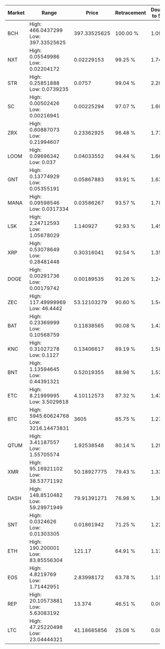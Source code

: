 | Market | Range | Price| Retracement | Doubles to 50% |
| --- | --- | --- | --- | --- |
| BCH | High: 466.0437299<br />Low: 397.33525625 | 397.33525625 | 100.00 % | 1.09 |
| NXT | High: 0.05549986<br />Low: 0.02204172 | 0.02229153 | 99.25 % | 1.74 |
| STR | High: 0.25851888<br />Low: 0.0739235 | 0.0757 | 99.04 % | 2.20 |
| SC | High: 0.00502426<br />Low: 0.00216941 | 0.00225294 | 97.07 % | 1.60 |
| ZRX | High: 0.60887073<br />Low: 0.21994607 | 0.23362925 | 96.48 % | 1.77 |
| LOOM | High: 0.09696342<br />Low: 0.037 | 0.04033552 | 94.44 % | 1.66 |
| GNT | High: 0.13774929<br />Low: 0.05355191 | 0.05867883 | 93.91 % | 1.63 |
| MANA | High: 0.09598546<br />Low: 0.0317334 | 0.03586267 | 93.57 % | 1.78 |
| LSK | High: 2.24712593<br />Low: 1.05678029 | 1.140927 | 92.93 % | 1.45 |
| XRP | High: 0.53078649<br />Low: 0.28481448 | 0.30316041 | 92.54 % | 1.35 |
| DOGE | High: 0.00291736<br />Low: 0.00179742 | 0.00189535 | 91.26 % | 1.24 |
| ZEC | High: 117.49999969<br />Low: 46.4442 | 53.12103279 | 90.60 % | 1.54 |
| BAT | High: 0.23369999<br />Low: 0.10568759 | 0.11838565 | 90.08 % | 1.43 |
| KNC | High: 0.31027278<br />Low: 0.1127 | 0.13406617 | 89.19 % | 1.58 |
| BNT | High: 1.13594645<br />Low: 0.44391321 | 0.52019355 | 88.98 % | 1.52 |
| ETC | High: 8.21999995<br />Low: 3.5029618 | 4.10112573 | 87.32 % | 1.43 |
| BTC | High: 5945.60624768<br />Low: 3216.14473831 | 3605 | 85.75 % | 1.27 |
| QTUM | High: 3.41187557<br />Low: 1.55705574 | 1.92538548 | 80.14 % | 1.29 |
| XMR | High: 95.16921102<br />Low: 38.53771192 | 50.18927775 | 79.43 % | 1.33 |
| DASH | High: 148.8510482<br />Low: 59.29971949 | 79.91391271 | 76.98 % | 1.30 |
| SNT | High: 0.0324626<br />Low: 0.01303305 | 0.01861942 | 71.25 % | 1.22 |
| ETH | High: 190.200001<br />Low: 83.85556304 | 121.17 | 64.91 % | 1.13 |
| EOS | High: 4.8219769<br />Low: 1.71442951 | 2.83998172 | 63.78 % | 1.15 |
| REP | High: 20.10573881<br />Low: 5.63083192 | 13.374 | 46.51 % | 0.00 |
| LTC | High: 47.25220498<br />Low: 23.04444321 | 41.18685856 | 25.06 % | 0.00 |
